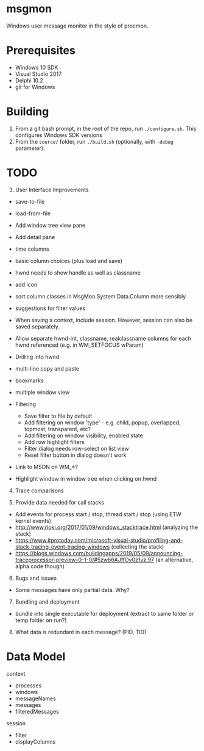 # msgmon

Windows user message monitor in the style of procmon.

# Prerequisites

* Windows 10 SDK
* Visual Studio 2017
* Delphi 10.2
* git for Windows

# Building

1. From a git bash prompt, in the root of the repo, run `./configure.sh`. This configures Windows SDK versions
2. From the `source/` folder, run `./build.sh` (optionally, with `-debug` parameter).

# TODO

3. User Interface Improvements
  - save-to-file
  - load-from-file

  - Add window tree view pane
  - Add detail pane
  - time columns
  - basic column choices (plus load and save)
  - hwnd needs to show handle as well as classname
  - add icon
  - sort column classes in MsgMon.System.Data.Column more sensibly
  - suggestions for filter values
  - When saving a context, include session. However, session can also be saved separately.
  - Allow separate hwnd-int, classname, realclassname columns for each hwnd referenced (e.g. in WM_SETFOCUS wParam)
  - Drilling into hwnd
  - multi-line copy and paste
  - bookmarks
  - multiple window view
  - Filtering
    - Save filter to file by default
    - Add filtering on window 'type' - e.g. child, popup, overlapped, topmost, transparent, etc?
    - Add filtering on window visibility, enabled state
    - Add row highlight filters
    - Filter dialog needs row-select on list view
    - Reset filter button in dialog doesn't work
  - Link to MSDN on WM_*?
  - Highlight window in window tree when clicking on hwnd

4. Trace comparisons

5. Provide data needed for call stacks
  - Add events for process start / stop, thread start / stop (using ETW kernel events)
  - http://www.rioki.org/2017/01/09/windows_stacktrace.html (analyzing the stack)
  - https://www.itprotoday.com/microsoft-visual-studio/profiling-and-stack-tracing-event-tracing-windows (collecting the stack)
  - https://blogs.windows.com/buildingapps/2019/05/09/announcing-traceprocessor-preview-0-1-0/#5zwb6AJffOv0z1vz.97 (an alternative, alpha code though)

6. Bugs and issues
  - Some messages have only partial data. Why?

7. Bundling and deployment
  - bundle into single executable for deployment (extract to same folder or temp folder on run?)
 
8. What data is redundant in each message? (PID, TID)

# Data Model

 context
   - processes
   - windows
   - messageNames
   - messages
   - filteredMessages
 
 session
   - filter
   - displayColumns
 
